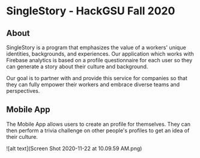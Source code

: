 # SingleStory - HackGSU Fall 2020

## About
SingleStory is a program that emphasizes the value of a workers' unique identities, backgrounds, and experiences. Our application which works with Firebase analytics is based on a profile questionnaire for each user so they can generate a story about their culture and background.

Our goal is to partner with and provide this service for companies so that they can fully empower their workers and embrace diverse teams and perspectives.

## Mobile App
The Mobile App allows users to create an profile for themselves. They can then perform a trivia challenge on other people's profiles to get an idea of their
culture.

![alt text](Screen Shot 2020-11-22 at 10.09.59 AM.png)
